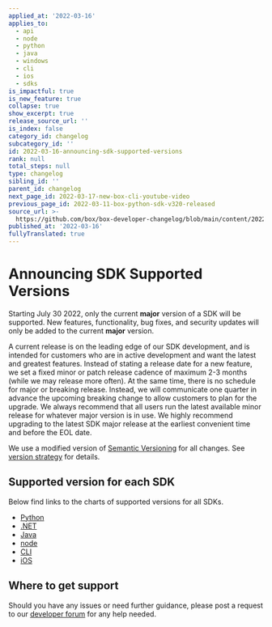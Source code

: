 ```yaml
---
applied_at: '2022-03-16'
applies_to:
  - api
  - node
  - python
  - java
  - windows
  - cli
  - ios
  - sdks
is_impactful: true
is_new_feature: true
collapse: true
show_excerpt: true
release_source_url: ''
is_index: false
category_id: changelog
subcategory_id: ''
id: 2022-03-16-announcing-sdk-supported-versions
rank: null
total_steps: null
type: changelog
sibling_id: ''
parent_id: changelog
next_page_id: 2022-03-17-new-box-cli-youtube-video
previous_page_id: 2022-03-11-box-python-sdk-v320-released
source_url: >-
  https://github.com/box/box-developer-changelog/blob/main/content/2022/03-16-announcing-sdk-supported-versions.md
published_at: '2022-03-16'
fullyTranslated: true
---
```

# Announcing SDK Supported Versions

Starting July 30 2022, only the current **major** version of a SDK will be supported. New features,
functionality, bug fixes, and security updates will only be added to the
current **major** version.

<!-- more -->

A current release is on the leading edge of our SDK development, and is intended for customers who are in active development and want the latest and greatest features.
Instead of stating a release date for a new feature, we set a fixed minor or patch release cadence of maximum 2-3 months (while we may release more often). At the same
time, there is no schedule for major or breaking release. Instead, we will communicate one quarter in advance the upcoming breaking change to allow customers to plan for
the upgrade. We always recommend that all users run the latest available minor release for whatever major version is in use. We highly recommend upgrading to the latest
SDK major release at the earliest convenient time and before the EOL date.

We use a modified version of [Semantic Versioning][2] for all changes. See
[version strategy][3] for details.

## Supported version for each SDK

Below find links to the charts of supported versions for all SDKs.

* [Python][4]
* [.NET][5]
* [Java][6]
* [node][7]
* [CLI][8]
* [iOS][9]

## Where to get support

Should you have any issues or need further guidance, please post a request to
our [developer forum][1] for any help needed.

[1]: https://support.box.com/hc/en-us/community/topics/360001932973-Platform-and-Developer-Forum

[2]: https://semver.org/

[3]: https://github.com/box/box-windows-sdk-v2/blob/main/VERSIONS.md

[4]: https://github.com/box/box-python-sdk#version-schedule

[5]: https://github.com/box/box-windows-sdk-v2#supported-version

[6]: https://github.com/box/box-java-sdk#version-schedule

[7]: https://github.com/box/box-node-sdk#supported-version

[8]: https://github.com/box/boxcli#supported-version

[9]: https://github.com/box/box-ios-sdk#supported-version
